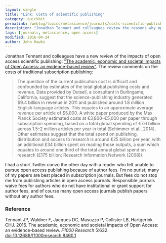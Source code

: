 ```yaml
---
layout: single
title: "Link: Costs of scientific publishing"
category: quickbit
permalink: /weblog/topics/metascience/journals/costs-scientific-publishing-tennant-2016.html
description: "Jonathan Tennant and colleagues review the reasons why open access publishing is taking more and more of the scientific literature."
tags: [journals, metascience, open access]
modified: 2016-04-24
author: John Hawks
---
```


Jonathan Tennant and colleagues have a new review of the impacts of open access scientific publishing: <a href="http://dx.doi.org/10.12688/f1000research.8460.1">"The academic, economic and societal impacts of Open Access: an evidence-based review"</a>. The review comments on the costs of traditional subscription publishing: 


<blockquote>The question of the current publication cost is difficult and confounded by estimates of the total global publishing costs and revenue. Data provided by Outsell, a consultant in Burlingame, California, suggest that the science-publishing industry generated $9.4 billion in revenue in 2011 and published around 1.8 million English-language articles. This equates to an approximate average revenue per article of $5,000. A white paper produced by the Max Planck Society estimated costs at €3,800–€5,000 per paper through subscription spending, based on a total global spending of €7.6 billion across 1.5–2 million articles per year in total (Schimmer et al., 2014). Other estimates suggest that the total spend on publishing, distribution and access to research is around £25 billion per year, with an additional £34 billion spent on reading those outputs, a sum which equates to around one third of the total annual global spend on research (£175 billion; Research Information Network (2008)).</blockquote>

I had a short Twitter convo the other day with a reader who felt unable to pursue open access publishing because of author fees. I'm no purist; many of my papers are best placed in subscription journals. But fees do not stop me from publishing articles in open access journals. Responsible journals waive fees for authors who do not have institutional or grant support for author fees, and of course many open access journals publish papers without any author fees. 


### Reference

<p class="cite">Tennant JP, Waldner F, Jacques DC, Masuzzo P, Collister LB, Hartgerink CHJ. 2016. The academic, economic and societal impacts of Open Access: an evidence-based review. <em>F1000 Research</em> 5:632. <a href="http://dx.doi.org/10.12688/f1000research.8460.1">doi:10.12688/f1000research.8460.1</a></p>
